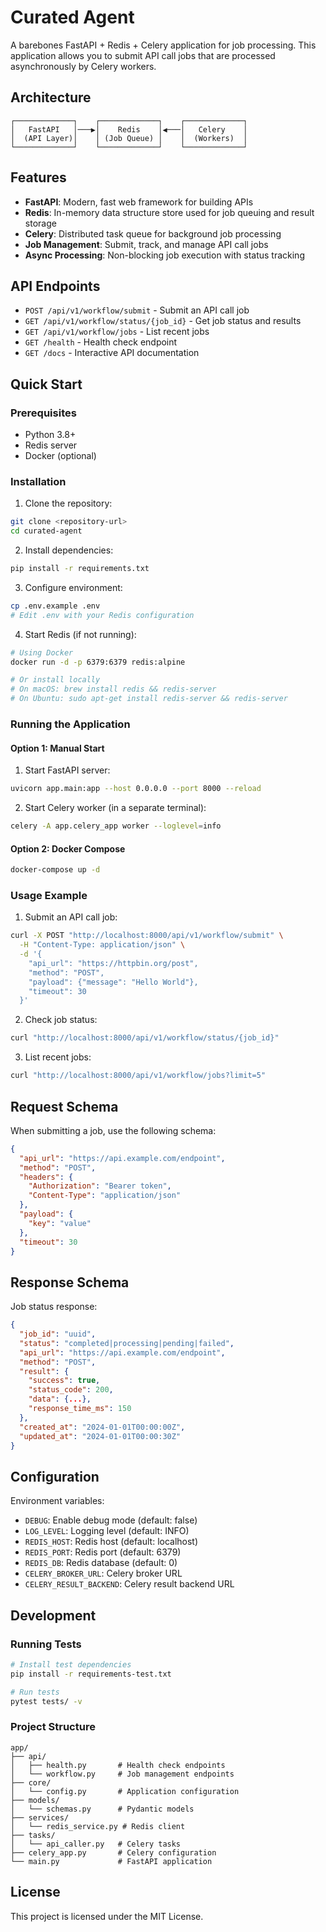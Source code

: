 # Curated Agent

A barebones FastAPI + Redis + Celery application for job processing. This application allows you to submit API call jobs that are processed asynchronously by Celery workers.

## Architecture

```
┌─────────────┐    ┌─────────────┐    ┌─────────────┐
│   FastAPI   │───▶│    Redis    │◀───│   Celery    │
│  (API Layer)│    │ (Job Queue) │    │  (Workers)  │
└─────────────┘    └─────────────┘    └─────────────┘
```

## Features

- **FastAPI**: Modern, fast web framework for building APIs
- **Redis**: In-memory data structure store used for job queuing and result storage
- **Celery**: Distributed task queue for background job processing
- **Job Management**: Submit, track, and manage API call jobs
- **Async Processing**: Non-blocking job execution with status tracking

## API Endpoints

- `POST /api/v1/workflow/submit` - Submit an API call job
- `GET /api/v1/workflow/status/{job_id}` - Get job status and results
- `GET /api/v1/workflow/jobs` - List recent jobs
- `GET /health` - Health check endpoint
- `GET /docs` - Interactive API documentation

## Quick Start

### Prerequisites

- Python 3.8+
- Redis server
- Docker (optional)

### Installation

1. Clone the repository:
```bash
git clone <repository-url>
cd curated-agent
```

2. Install dependencies:
```bash
pip install -r requirements.txt
```

3. Configure environment:
```bash
cp .env.example .env
# Edit .env with your Redis configuration
```

4. Start Redis (if not running):
```bash
# Using Docker
docker run -d -p 6379:6379 redis:alpine

# Or install locally
# On macOS: brew install redis && redis-server
# On Ubuntu: sudo apt-get install redis-server && redis-server
```

### Running the Application

#### Option 1: Manual Start

1. Start FastAPI server:
```bash
uvicorn app.main:app --host 0.0.0.0 --port 8000 --reload
```

2. Start Celery worker (in a separate terminal):
```bash
celery -A app.celery_app worker --loglevel=info
```

#### Option 2: Docker Compose

```bash
docker-compose up -d
```

### Usage Example

1. Submit an API call job:
```bash
curl -X POST "http://localhost:8000/api/v1/workflow/submit" \
  -H "Content-Type: application/json" \
  -d '{
    "api_url": "https://httpbin.org/post",
    "method": "POST",
    "payload": {"message": "Hello World"},
    "timeout": 30
  }'
```

2. Check job status:
```bash
curl "http://localhost:8000/api/v1/workflow/status/{job_id}"
```

3. List recent jobs:
```bash
curl "http://localhost:8000/api/v1/workflow/jobs?limit=5"
```

## Request Schema

When submitting a job, use the following schema:

```json
{
  "api_url": "https://api.example.com/endpoint",
  "method": "POST",
  "headers": {
    "Authorization": "Bearer token",
    "Content-Type": "application/json"
  },
  "payload": {
    "key": "value"
  },
  "timeout": 30
}
```

## Response Schema

Job status response:

```json
{
  "job_id": "uuid",
  "status": "completed|processing|pending|failed",
  "api_url": "https://api.example.com/endpoint",
  "method": "POST",
  "result": {
    "success": true,
    "status_code": 200,
    "data": {...},
    "response_time_ms": 150
  },
  "created_at": "2024-01-01T00:00:00Z",
  "updated_at": "2024-01-01T00:00:30Z"
}
```

## Configuration

Environment variables:

- `DEBUG`: Enable debug mode (default: false)
- `LOG_LEVEL`: Logging level (default: INFO)
- `REDIS_HOST`: Redis host (default: localhost)
- `REDIS_PORT`: Redis port (default: 6379)
- `REDIS_DB`: Redis database (default: 0)
- `CELERY_BROKER_URL`: Celery broker URL
- `CELERY_RESULT_BACKEND`: Celery result backend URL

## Development

### Running Tests

```bash
# Install test dependencies
pip install -r requirements-test.txt

# Run tests
pytest tests/ -v
```

### Project Structure

```
app/
├── api/
│   ├── health.py       # Health check endpoints
│   └── workflow.py     # Job management endpoints
├── core/
│   └── config.py       # Application configuration
├── models/
│   └── schemas.py      # Pydantic models
├── services/
│   └── redis_service.py # Redis client
├── tasks/
│   └── api_caller.py   # Celery tasks
├── celery_app.py       # Celery configuration
└── main.py             # FastAPI application
```

## License

This project is licensed under the MIT License.
